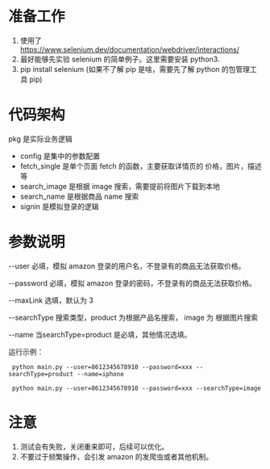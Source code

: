 # 准备工作
1. 使用了 https://www.selenium.dev/documentation/webdriver/interactions/
2. 最好能够先实验 selenium 的简单例子。这里需要安装 python3.
3. pip install selenium (如果不了解 pip 是啥，需要先了解 python 的包管理工具 pip)

# 代码架构
pkg 是实际业务逻辑

- config 是集中的参数配置
- fetch_single 是单个页面 fetch 的函数，主要获取详情页的 价格，图片，描述等
- search_image 是根据 image 搜索，需要提前将图片下载到本地
- search_name 是根据商品 name 搜索
- signin 是模拟登录的逻辑

# 参数说明

--user 必填，模拟 amazon 登录的用户名，不登录有的商品无法获取价格。

--password  必填，模拟 amazon 登录的密码，不登录有的商品无法获取价格。

--maxLink 选填，默认为 3

--searchType 搜索类型，product 为根据产品名搜索， image 为 根据图片搜索

--name 当searchType=product 是必填，其他情况选填。


运行示例：
```angular2html
 python main.py --user=8612345678910 --password=xxx --searchType=product --name=iphone
```

```angular2html
 python main.py --user=8612345678910 --password=xxx --searchType=image

```


# 注意
1. 测试会有失败，关闭重来即可，后续可以优化。
2. 不要过于频繁操作，会引发 amazon 的发爬虫或者其他机制。

